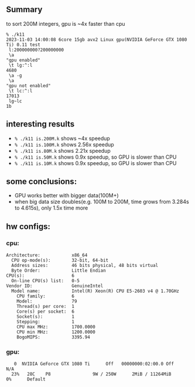 ## Summary
to sort 200M integers, gpu is ~4x faster than cpu
```
% ./k11
2023-11-03 14:00:08 6core 15gb avx2 Linux gpu(NVIDIA GeForce GTX 1080 Ti) 0.11 test
 l:200000000?200000000
 \a
"gpu enabled"
 \t lg:^:l
4680
 \a -g
 \a
"gpu not enabled"
 \t lc:^:l
17013
 lg~lc
1b
```
## interesting results
- `% ./k11 is.200M.k` shows ~4x speedup
- `% ./k11 is.100M.k` shows 2.56x speedup
- `% ./k11 is.80M.k` shows 2.21x speedup
- `% ./k11 is.50M.k` shows 0.9x speedup, so GPU is slower than CPU
- `% ./k11 is.10M.k` shows 0.9x speedup, so GPU is slower than CPU
## some conclusions:
- GPU works better with bigger data(100M+)
- when big data size doubles(e.g. 100M to 200M, time grows from 3.284s to 4.615s), only 1.5x time more

## hw configs:
### cpu:
```
Architecture:            x86_64
  CPU op-mode(s):        32-bit, 64-bit
  Address sizes:         46 bits physical, 48 bits virtual
  Byte Order:            Little Endian
CPU(s):                  6
  On-line CPU(s) list:   0-5
Vendor ID:               GenuineIntel
  Model name:            Intel(R) Xeon(R) CPU E5-2603 v4 @ 1.70GHz
    CPU family:          6
    Model:               79
    Thread(s) per core:  1
    Core(s) per socket:  6
    Socket(s):           1
    Stepping:            1
    CPU max MHz:         1700.0000
    CPU min MHz:         1200.0000
    BogoMIPS:            3395.94
```
### gpu:
```
   0  NVIDIA GeForce GTX 1080 Ti      Off   00000000:02:00.0 Off                   N/A 
  23%   28C    P8                9W / 250W      2MiB / 11264MiB       0%      Default
```
